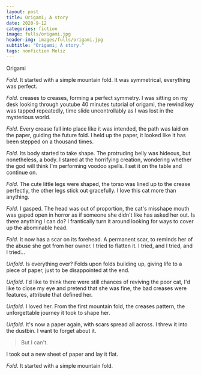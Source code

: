 ```yaml
---
layout: post
title: Origami; A story
date: 2020-9-12
categories: fiction
image: fulls/origami.jpg
header-img: images/fulls/origami.jpg
subtitle: "Origami; A story."
tags: nonfiction Meliz
---
```

Origami

*Fold*. It started with a simple mountain fold. It was symmetrical, everything was perfect.

*Fold*. creases to creases, forming a perfect symmetry. I was sitting on my desk looking through youtube 40 minutes tutorial of origami, the rewind key was tapped repeatedly, time slide uncontrollably as I was lost in the mysterious world.

*Fold*. Every crease fall into place like it was intended, the path was laid on the paper, guiding the future fold. I held up the paper, it looked like it has been stepped on a thousand times.

*Fold*. Its body started to take shape. The protruding belly was hideous, but nonetheless, a body. I stared at the horrifying creation, wondering whether the god will think I'm performing voodoo spells. I set it on the table and continue on.

*Fold*. The cute little legs were shaped, the torso was lined up to the crease perfectly, the other legs stick out gracefully. I love this cat more than anything.

*Fold*. I gasped. The head was out of proportion, the cat's misshape mouth was gaped open in horror as if someone she didn't like has asked her out. Is there anything I can do? I frantically turn it around looking for ways to cover up the abominable head.

*Fold*. It now has a scar on its forehead. A permanent scar, to reminds her of the abuse she got from her owner. I tried to flatten it. I tried, and I tried, and I tried...

*Unfold*. Is everything over? Folds upon folds building up, giving life to a piece of paper, just to be disappointed at the end.

*Unfold*. I'd like to think there were still chances of reviving the poor cat, I'd like to close my eye and pretend that she was fine, the bad creases were features, attribute that defined her.

*Unfold*. I loved her. From the first mountain fold, the creases pattern, the unforgettable journey it took to shape her.

*Unfold*. It's now a paper again, with scars spread all across. I threw it into the dustbin. I want to forget about it. 

> But I can't.

I took out a new sheet of paper and lay it flat. 

*Fold*. It started with a simple mountain fold.

